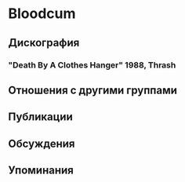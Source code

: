 # Bloodcum



## Дискография

### "Death By A Clothes Hanger" 1988, Thrash




## Отношения с другими группами


## Публикации


## Обсуждения


## Упоминания

